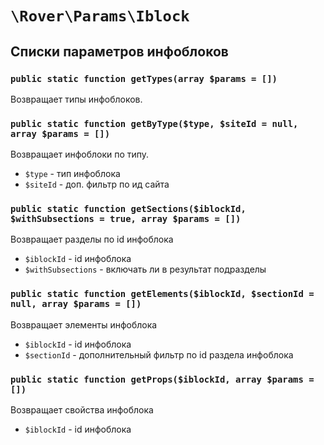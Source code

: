 # `\Rover\Params\Iblock`
## Списки параметров инфоблоков
### `public static function getTypes(array $params = [])`
Возвращает типы инфоблоков.
### `public static function getByType($type, $siteId = null, array $params = [])`
Возвращает инфоблоки по типу.
* `$type` - тип инфоблока
* `$siteId` - доп. фильтр по ид сайта

### `public static function getSections($iblockId, $withSubsections = true, array $params = [])`
Возвращает разделы по id инфоблока
* `$iblockId` - id инфоблока
* `$withSubsections` - включать ли в результат подразделы

### `public static function getElements($iblockId, $sectionId = null, array $params = [])`
Возвращает элементы инфоблока
* `$iblockId` - id инфоблока
* `$sectionId` - дополнительный фильтр по id раздела инфоблока

### `public static function getProps($iblockId, array $params = [])`
Возвращает свойства инфоблока
* `$iblockId` - id инфоблока